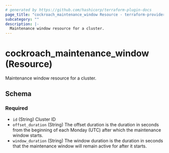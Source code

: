 ```yaml
---
# generated by https://github.com/hashicorp/terraform-plugin-docs
page_title: "cockroach_maintenance_window Resource - terraform-provider-cockroach"
subcategory: ""
description: |-
  Maintenance window resource for a cluster.
---
```


# cockroach_maintenance_window (Resource)

Maintenance window resource for a cluster.



<!-- schema generated by tfplugindocs -->
## Schema

### Required

- `id` (String) Cluster ID
- `offset_duration` (String) The offset duration is the duration in seconds from the beginning of each Monday (UTC) after which the maintenance window starts.
- `window_duration` (String) The window duration is the duration in seconds that the maintenance window will remain active for after it starts.


